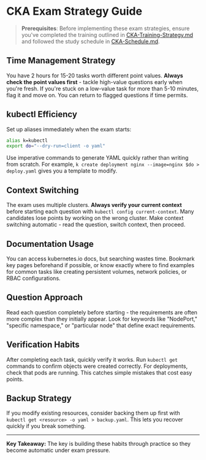 # CKA Exam Strategy Guide

> **Prerequisites**: Before implementing these exam strategies, ensure you've completed the training outlined in [CKA-Training-Strategy.md](./CKA-Training-Strategy.md) and followed the study schedule in [CKA-Schedule.md](./CKA-Schedule.md).

## Time Management Strategy

You have 2 hours for 15-20 tasks worth different point values. **Always check the point values first** - tackle high-value questions early when you're fresh. If you're stuck on a low-value task for more than 5-10 minutes, flag it and move on. You can return to flagged questions if time permits.

## kubectl Efficiency

Set up aliases immediately when the exam starts:

```bash
alias k=kubectl
export do="--dry-run=client -o yaml"
```

Use imperative commands to generate YAML quickly rather than writing from scratch. For example, `k create deployment nginx --image=nginx $do > deploy.yaml` gives you a template to modify.

## Context Switching

The exam uses multiple clusters. **Always verify your current context** before starting each question with `kubectl config current-context`. Many candidates lose points by working on the wrong cluster. Make context switching automatic - read the question, switch context, then proceed.

## Documentation Usage

You can access kubernetes.io docs, but searching wastes time. Bookmark key pages beforehand if possible, or know exactly where to find examples for common tasks like creating persistent volumes, network policies, or RBAC configurations.

## Question Approach

Read each question completely before starting - the requirements are often more complex than they initially appear. Look for keywords like "NodePort," "specific namespace," or "particular node" that define exact requirements.

## Verification Habits

After completing each task, quickly verify it works. Run `kubectl get` commands to confirm objects were created correctly. For deployments, check that pods are running. This catches simple mistakes that cost easy points.

## Backup Strategy

If you modify existing resources, consider backing them up first with `kubectl get <resource> -o yaml > backup.yaml`. This lets you recover quickly if you break something.

---

**Key Takeaway:** The key is building these habits through practice so they become automatic under exam pressure.